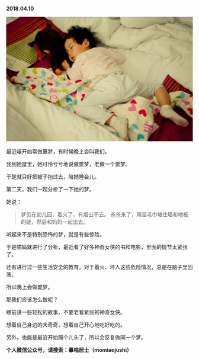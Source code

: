 
          
            
**2018.04.10**



![](img/51001-125282758836500d.jpg)




最近喵开始常做噩梦，有时候晚上会叫我们。

我到她屋里，她可怜兮兮地说做噩梦，老做一个噩梦。

于是就只好把被子抱过去，陪她睡会儿。

第二天，我们一起分析了一下她的梦。

她说：
>梦见在幼儿园，着火了，有烟出不去。
爸爸来了，用湿毛巾堵住墙和地板的缝，然后和妈妈一起出去。



听起来不是特别恐怖的梦，就是有些惊险。

于是喵妈就进行了分析，最近看了好多神奇女侠的书和电影，里面的情节太紧张了。

还有进行过一些生活安全的教育，对于着火、坏人这些危险情况，总是在脑子里回荡。

所以晚上会做噩梦。

那我们应该怎么做呢？

睡前讲一些轻松的故事，不要老看紧张的神奇女侠。

想着自己身边的大奇奇，想着自己开心地吃好吃的。

另外，也能是最近开始蹿个儿头了，所以会反复做同一个梦。


**个人微信公众号，请搜索：摹喵居士（momiaojushi）**

          
        